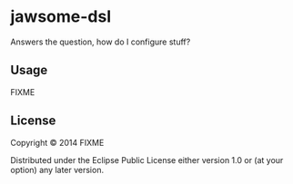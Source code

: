 # jawsome-dsl

Answers the question, how do I configure stuff?

## Usage

FIXME

## License

Copyright © 2014 FIXME

Distributed under the Eclipse Public License either version 1.0 or (at
your option) any later version.
